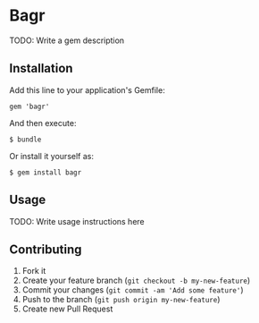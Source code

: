 # Bagr

TODO: Write a gem description

## Installation

Add this line to your application's Gemfile:

    gem 'bagr'

And then execute:

    $ bundle

Or install it yourself as:

    $ gem install bagr

## Usage

TODO: Write usage instructions here

## Contributing

1. Fork it
2. Create your feature branch (`git checkout -b my-new-feature`)
3. Commit your changes (`git commit -am 'Add some feature'`)
4. Push to the branch (`git push origin my-new-feature`)
5. Create new Pull Request

